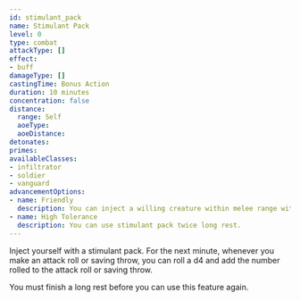 ```yaml
---
id: stimulant_pack
name: Stimulant Pack
level: 0
type: combat
attackType: []
effect:
- buff
damageType: []
castingTime: Bonus Action
duration: 10 minutes
concentration: false
distance:
  range: Self
  aoeType: 
  aoeDistance: 
detonates: 
primes: 
availableClasses:
- infiltrator
- soldier
- vanguard
advancementOptions:
- name: Friendly
  description: You can inject a willing creature within melee range with the stimulant pack.
- name: High Tolerance
  description: You can use stimulant pack twice long rest.
---
```

Inject yourself with a stimulant pack. For the next minute, whenever you make an attack roll or saving throw,
you can roll a d4 and add the number rolled to the attack roll or saving throw.

You must finish a long rest before you can use this feature again.
